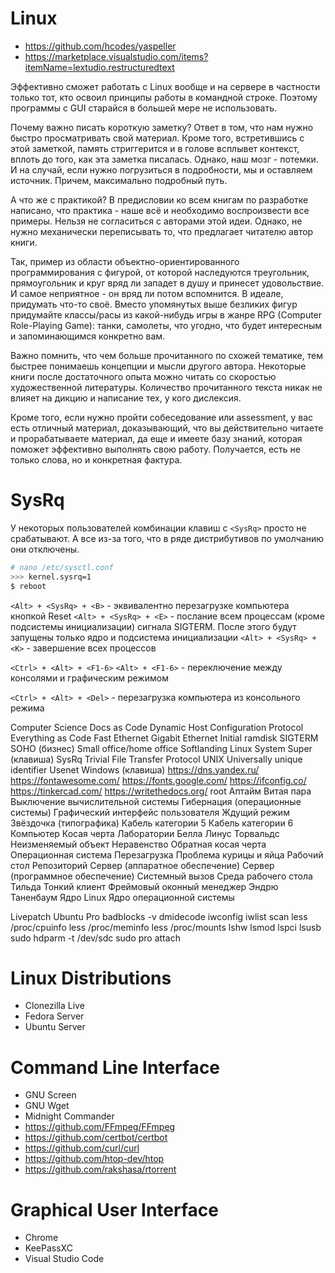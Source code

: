 # Linux


- https://github.com/hcodes/yaspeller
- https://marketplace.visualstudio.com/items?itemName=lextudio.restructuredtext


Эффективно сможет работать с Linux вообще и на сервере в частности только тот, кто освоил принципы работы в командной строке. Поэтому программы с GUI старайся в большей мере не использовать.

Почему важно писать короткую заметку? Ответ в том, что нам нужно быстро просматривать свой материал. Кроме того, встретившись с этой заметкой, память стриггерится и в голове всплывет контекст, вплоть до того, как эта заметка писалась. Однако, наш мозг - потемки. И на случай, если нужно погрузиться в подробности, мы и оставляем источник. Причем, максимально подробный путь.

А что же с практикой? В предисловии ко всем книгам по разработке написано, что практика - наше всё и необходимо воспроизвести все примеры. Нельзя не согласиться с авторами этой идеи. Однако, не нужно механически переписывать то, что предлагает читателю автор книги.

Так, пример из области объектно-ориентированного программирования с фигурой, от которой наследуются треугольник, прямоугольник и круг вряд ли западет в душу и принесет удовольствие. И самое неприятное - он вряд ли потом вспомнится. В идеале, придумать что-то своё. Вместо упомянутых выше безликих фигур придумайте классы/расы из какой-нибудь игры в жанре RPG (Computer Role-Playing Game): танки, самолеты, что угодно, что будет интересным и запоминающимся конкретно вам. 

Важно помнить, что чем больше прочитанного по схожей тематике, тем быстрее понимаешь концепции и мысли другого автора. Некоторые книги после достаточного опыта можно читать со скоростью художественной литературы. Количество прочитанного текста никак не влияет на дикцию и написание тех, у кого дислексия.

Кроме того, если нужно пройти собеседование или assessment, у вас есть отличный материал, доказывающий, что вы действительно читаете и прорабатываете материал, да еще и имеете базу знаний, которая поможет эффективно выполнять свою работу. Получается, есть не только слова, но и конкретная фактура.


# SysRq
У некоторых пользователей комбинации клавиш с `<SysRq>` просто не срабатывают. А все из-за того, что в ряде дистрибутивов по умолчанию они отключены.

```bash
# nano /etc/sysctl.conf
>>> kernel.sysrq=1
$ reboot
```

`<Alt> + <SysRq> + <B>` - эквивалентно перезагрузке компьютера кнопкой Reset
`<Alt> + <SysRq> + <E>` - послание всем процессам (кроме подсистемы инициализации) сигнала SIGTERM. После этого будут запущены только ядро и подсистема инициализации
`<Alt> + <SysRq> + <K>` - завершение всех процессов

`<Ctrl> + <Alt> + <F1-6>` `<Alt> + <F1-6>` - переключение между консолями и графическим режимом

`<Ctrl> + <Alt> + <Del>` - перезагрузка компьютера из консольного режима


Computer Science
Docs as Code
Dynamic Host Configuration Protocol
Everything as Code
Fast Ethernet
Gigabit Ethernet
Initial ramdisk
SIGTERM
SOHO (бизнес)
Small office/home office
Softlanding Linux System
Super (клавиша)
SysRq
Trivial File Transfer Protocol
UNIX
Universally unique identifier
Usenet
Windows (клавиша)
https://dns.yandex.ru/
https://fontawesome.com/
https://fonts.google.com/
https://ifconfig.co/
https://tinkercad.com/
https://writethedocs.org/
root
Аптайм
Витая пара
Выключение вычислительной системы
Гибернация (операционные системы)
Графический интерфейс пользователя
Ждущий режим
Звёздочка (типографика)
Кабель категории 5
Кабель категории 6
Компьютер
Косая черта
Лаборатории Белла
Линус Торвальдс
Неизменяемый объект
Неравенство
Обратная косая черта
Операционная система
Перезагрузка
Проблема курицы и яйца
Рабочий стол
Репозиторий
Сервер (аппаратное обеспечение)
Сервер (программное обеспечение)
Системный вызов
Среда рабочего стола
Тильда
Тонкий клиент
Фреймовый оконный менеджер
Эндрю Таненбаум
Ядро Linux
Ядро операционной системы


Livepatch
Ubuntu Pro
badblocks -v <device>
dmidecode
iwconfig
iwlist <interface> scan
less /proc/cpuinfo
less /proc/meminfo
less /proc/mounts
lshw
lsmod
lspci
lsusb
sudo hdparm -t /dev/sdc
sudo pro attach <token>


# Linux Distributions
- Clonezilla Live
- Fedora Server
- Ubuntu Server

# Command Line Interface
- GNU Screen
- GNU Wget
- Midnight Commander
- https://github.com/FFmpeg/FFmpeg
- https://github.com/certbot/certbot
- https://github.com/curl/curl
- https://github.com/htop-dev/htop
- https://github.com/rakshasa/rtorrent

# Graphical User Interface
- Chrome
- KeePassXC
- Visual Studio Code
